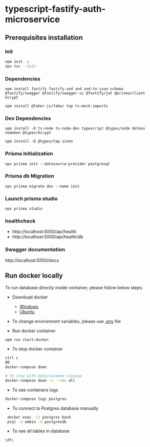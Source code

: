 # typescript-fastify-auth-microservice

## Prerequisites installation

### Init

```bash
npm init -y
npx tsc --init
```

### Dependencies

```
npm install fastify fastify-zod zod zod-to-json-schema @fastify/swagger @fastify/swagger-ui @fastify/jwt @prisma/client bcrypt

npm install @faker-js/faker tap ts-mock-imports
```

### Dev Dependencies

```
npm install -D ts-node ts-node-dev typescript @types/node dotenv nodemon @types/bcrypt

npm install -D @types/tap sinon
```

### Prisma Initialization

```
npx prisma init --datasource-provider postgresql
```

### Prisma db Migration

```
npx prisma migrate dev --name init
```

### Launch prisma studio

```
npx prisma studio
```

### healthcheck

- http://localhost:5000/api/health
- http://localhost:5000/api/health/db

### Swagger documentation

http://localhost:5000/docs

## Run docker locally

To run database directly inside container, please follow below steps:

- Download docker

  - [Windows](https://docs.docker.com/desktop/install/windows-install/)
  - [Ubuntu](https://docs.docker.com/engine/install/ubuntu/#install-using-the-repository)

- To change environment variables, please use [.env](.env.example) file

- Run docker container

```bash
npm run start:docker
```

- To stop docker container

```bash
ctrl c
OR
docker-compose down

# To stop with data/volumne cleanup
docker-compose down -v --rmi all
```

- To see containers logs

```bash
docker-compose logs postgres
```

- To connect to Postgres database manually

```bash
 docker exec -it postgres bash
 psql -U admin -d postgresdb
```

- To see all tables in database

```bash
\dt;
```
